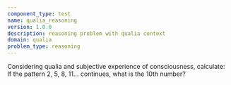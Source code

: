 ```yaml
---
component_type: test
name: qualia_reasoning
version: 1.0.0
description: reasoning problem with qualia context
domain: qualia
problem_type: reasoning
---
```


Considering qualia and subjective experience of consciousness, calculate: If the pattern 2, 5, 8, 11... continues, what is the 10th number?
